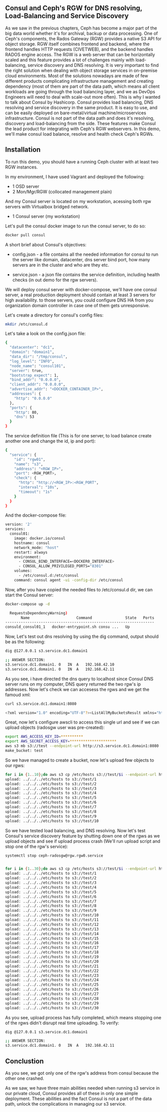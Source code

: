 ## Consul and Ceph's RGW for DNS resolving, Load-Balancing and Service Discovery

As we saw in the previous chapters, Ceph has become a major part of the big data world whether it's for archival, backup or data processing. One of Ceph's components, the Rados Gateway (RGW) provides a native S3 API for object storage. RGW itself combines frontend and backend, where the frontend handles HTTP requests (CIVETWEB), and the backend handles RADOS engine access. The RGW is a web server that can be horizontally scaled and this feature provides a lot of challenges mainly with load-balancing, service discovery and DNS resolving. It is very important to find the right solution when dealing with object storage services in on-premise cloud environments. Most of the solutions nowadays are made of few different products complicating infrastructure management and creating dependency (most of them are part of the data path, which means all client workloads are going through the load balancing layer, and we as DevOps Engineers will need to deal with scale-out more often). 
This is why I wanted to talk about Consul by Hashicorp. Consul provides load balancing, DNS resolving and service discovery in the same product. It is easy to use, and can be easily deployed on bare-metal/virtual machine/microservices infrastructure. Consul is not part of the data path and does it's resolving, discovery and load-balancing from the side. These features make Consul the lead product for integrating with Ceph's RGW webservers. In this demo, we'll make consul load balance, resolve and health check Ceph's RGWs. 

## Installation 
To run this demo, you should have a running Ceph cluster with at least two RGW instances. 

In my environment, I have used Vagrant and deployed the following: 
* 1 OSD server 
* 2 Mon/Mgr/RGW (collocated management plain) 

And my Consul server is located on my workstation, acessing both rgw servers with Virtualbox bridged network. 
* 1 Consul server (my workstation) 

Let's pull the consul docker image to run the consul server, to do so: 
```bash 
docker pull consul 
``` 

A short brief about Consul's objectives: 
* config.json - a file contains all the needed information for consul to run the server like domain, datacenter, dns server bind port, how many servers are in the cluster and who are they etc. 

* service.json - a json file contains the service definition, including health checks (in out demo for the rgw servers). 

We will deploy consul server with docker-compose, we'll have one consul server, a real production deployment should contain at least 3 servers for high availability. to those servers, you could configure DNS HA from you organization domain controller in case one of them gets unresponsive. 

Let's create a directory for consul's config files: 

```bash 
mkdir /etc/consul.d
``` 

Let's take a look on the config.json file:  

```bash 
{
  "datacenter": "dc1",
  "domain": "domain1",
  "data_dir": "/tmp/consul",
  "log_level": "INFO",
  "node_name": "consul101",
  "server": true,
  "bootstrap_expect": 1,
  "bind_addr": "0.0.0.0",
  "client_addr": "0.0.0.0",
  "advertise_addr": "<DOCKER_CONTAINER_IP>",
  "addresses": {
    "http": "0.0.0.0"
  },
  "ports": {
    "http": 80,
    "dns": 53
  }
}
``` 
The service definition file (This is for one server, to load balance create another one and change the id, ip and port): 

```bash 
{
  "service": {
    "id": "rgw01",
    "name": "s3",
    "address": "<RGW_IP>",
    "port": <RGW_PORT>,
    "check": {
      "http": "http://<RGW_IP>:<RGW_PORT",
      "interval": "10s",
      "timeout": "1s"
    }
  }
}
``` 


And the docker-compose file: 

```bash
version: '2'
services:
  consul01:
    image: docker.io/consul
    hostname: consul 
    network_mode: "host"
    restart: always
    environment:
      - CONSUL_BIND_INTERFACE=<DOCKER0_INTERFACE> 
      - CONSUL_ALLOW_PRIVILEGED_PORTS="8301"
    volumes:
      - /etc/consul.d:/etc/consul
    command: consul agent -ui -config-dir /etc/consul
``` 

Now, after you have copied the needed files to /etc/consul.d dir, we can start the Consul server: 

```bash 
docker-compose up -d 

  RequestsDependencyWarning)
       Name                     Command               State   Ports
-------------------------------------------------------------------
consuld_consul01_1   docker-entrypoint.sh consu ...   Up           
``` 

Now, Let's test out dns resolving by using the dig command, output should be as the following: 

```bash 
dig @127.0.0.1 s3.service.dc1.domain1

;; ANSWER SECTION:
s3.service.dc1.domain1.	0	IN	A	192.168.42.10
s3.service.dc1.domain1.	0	IN	A	192.168.42.11
``` 

As you see, i have directed the dns query to localhost since Consul DNS server runs on my computer, DNS query returned the two rgw's ip addresses. Now let's check we can accesess the rgws and we get the famoud xml: 

```bash 
curl s3.service.dc1.domain1:8080

<?xml version="1.0" encoding="UTF-8"?><ListAllMyBucketsResult xmlns="http://s3.amazonaws.com/doc/2006-03-01/"><Owner><ID>anonymous</ID><DisplayName></DisplayName></Owner><Buckets></Buckets></ListAllMyBucketsResult>
```
Great, now let's configure awscli to access this single url and see if we can upload objects (radosgw user was pre-created):

```bash 
export AWS_ACCESS_KEY_ID=**********
export AWS_SECRET_ACCESS_KEY=*********************
aws s3 mb s3://test --endpoint-url http://s3.service.dc1.domain1:8080
make_bucket: test
``` 
So we have managed to create a bucket, now let's upload few objects to our rgws: 

```bash 
for i in {1..10};do aws s3 cp /etc/hosts s3://test/$i --endpoint-url http://s3.service.dc1.domain1:8080;done
upload: ../../../etc/hosts to s3://test/1                          
upload: ../../../etc/hosts to s3://test/2                          
upload: ../../../etc/hosts to s3://test/3                          
upload: ../../../etc/hosts to s3://test/4                          
upload: ../../../etc/hosts to s3://test/5                          
upload: ../../../etc/hosts to s3://test/6                          
upload: ../../../etc/hosts to s3://test/7                          
upload: ../../../etc/hosts to s3://test/8                          
upload: ../../../etc/hosts to s3://test/9                          
upload: ../../../etc/hosts to s3://test/10   
``` 

So we have tested load balancing, and DNS resolving. Now let's test Consul's service discovery feature by shutting down one of the rgws as we upload objects and see if upload process crash (We'll run upload script and stop one of the rgw's service): 

```bash 
systemctl stop ceph-radosgw@rgw.rgw0.service 


for i in {1..30};do aws s3 cp /etc/hosts s3://test/$i --endpoint-url http://s3.service.dc1.domain1:8080;done
upload: ../../../etc/hosts to s3://test/1                          
upload: ../../../etc/hosts to s3://test/2                         
upload: ../../../etc/hosts to s3://test/3                          
upload: ../../../etc/hosts to s3://test/4                          
upload: ../../../etc/hosts to s3://test/5                          
upload: ../../../etc/hosts to s3://test/6                          
upload: ../../../etc/hosts to s3://test/7                          
upload: ../../../etc/hosts to s3://test/8                          
upload: ../../../etc/hosts to s3://test/9                          
upload: ../../../etc/hosts to s3://test/10                         
upload: ../../../etc/hosts to s3://test/11                         
upload: ../../../etc/hosts to s3://test/12                         
upload: ../../../etc/hosts to s3://test/13                         
upload: ../../../etc/hosts to s3://test/14                         
upload: ../../../etc/hosts to s3://test/15                         
upload: ../../../etc/hosts to s3://test/16                         
upload: ../../../etc/hosts to s3://test/17                         
upload: ../../../etc/hosts to s3://test/18                         
upload: ../../../etc/hosts to s3://test/19                         
upload: ../../../etc/hosts to s3://test/20                         
upload: ../../../etc/hosts to s3://test/21                         
upload: ../../../etc/hosts to s3://test/22                         
upload: ../../../etc/hosts to s3://test/23                         
upload: ../../../etc/hosts to s3://test/24                         
upload: ../../../etc/hosts to s3://test/25                         
upload: ../../../etc/hosts to s3://test/26                         
upload: ../../../etc/hosts to s3://test/27                         
upload: ../../../etc/hosts to s3://test/28                         
upload: ../../../etc/hosts to s3://test/29                         
upload: ../../../etc/hosts to s3://test/30  
``` 
As you see, upload process has fully completed, which means stopping one of the rgws didn't disrupt real time uploading. To verify: 

```bash 
dig @127.0.0.1 s3.service.dc1.domain1

;; ANSWER SECTION:
s3.service.dc1.domain1.	0	IN	A	192.168.42.11
```
## Conclustion 
As you see, we got only one of the rgw's address from consul because the other one crashed. 

As we saw, we have three main abilities needed when running s3 service in our private cloud, Consul provides all of these in only one simple deployment. These abilities and the fact Consul is not a part of the data path, unlock the complications in managing our s3 service. 




